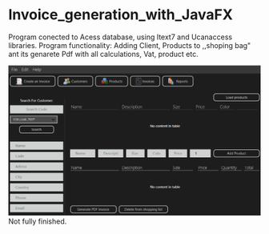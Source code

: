 # Invoice_generation_with_JavaFX
Program conected to Acess database, using Itext7 and Ucanaccess libraries.
Program functionality: Adding Client, Products to ,,shoping bag" ant its genarete Pdf with all calculations, Vat, product etc.

<img src="Invoice_generatorpdf.gif" width="700"/>
Not fully finished.
